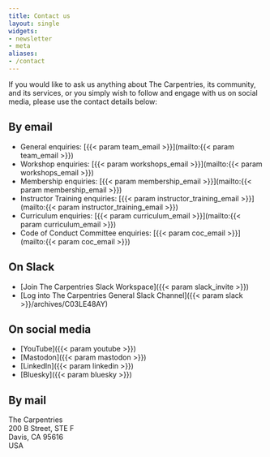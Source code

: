 ```yaml
---
title: Contact us
layout: single
widgets:
- newsletter
- meta
aliases:
- /contact
---
```


If you would like to ask us anything about The Carpentries, its community, and its services, or you simply wish to follow and engage with us on social media, please use the contact details below:

## By email 

* General enquiries: [{{< param team_email >}}](mailto:{{< param team_email >}})
* Workshop enquiries: [{{< param workshops_email >}}](mailto:{{< param workshops_email >}})
* Membership enquiries: [{{< param membership_email >}}](mailto:{{< param membership_email >}})
* Instructor Training enquiries: [{{< param instructor_training_email >}}](mailto:{{< param instructor_training_email >}})
* Curriculum enquiries: [{{< param curriculum_email >}}](mailto:{{< param curriculum_email >}})
* Code of Conduct Committee enquiries: [{{< param coc_email >}}](mailto:{{< param coc_email >}})

## On Slack

* [Join The Carpentries Slack Workspace]({{< param slack_invite >}}) 
* [Log into The Carpentries General Slack Channel]({{< param slack >}}/archives/C03LE48AY)

## On social media

* [YouTube]({{< param youtube >}})
* [Mastodon]({{< param mastodon >}})
* [LinkedIn]({{< param linkedin >}})
* [Bluesky]({{< param bluesky >}})


## By mail

The Carpentries\
200 B Street, STE F\
Davis, CA 95616\
USA
